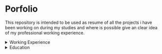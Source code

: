 # Porfolio
This repository is intended to be used as resume of all the projects i have been working on during my studies and where is possible give an clear idea of my professional working experience.

<details>
  <summary>Working Experience</summary>

   <details>
    <summary>Computer Vision</summary>
    ## Object-Detection-Recognition-and-Datagenerator
    [link](https://github.com/FrancescoPeracchia/Object-Detection-Recognition-Datagenerator)
    
    
    ## CNN-Datamatrix-Reconstruction
    [link](https://github.com/FrancescoPeracchia/CNN-Datamatrix-Reconstruction)
    
    
    
  </details>

  <details>
    <summary>Machine Learning</summary>
  </details>
  
</details>




<details>
  <summary>Education</summary>
    
  <details>
    <summary>Nlp</summary>
  </details>

  <details>
    <summary>Computer Vsion</summary>
  </details>
  
  
  <details>
    <summary>Control Problem</summary>
  </details>

     
</details>





